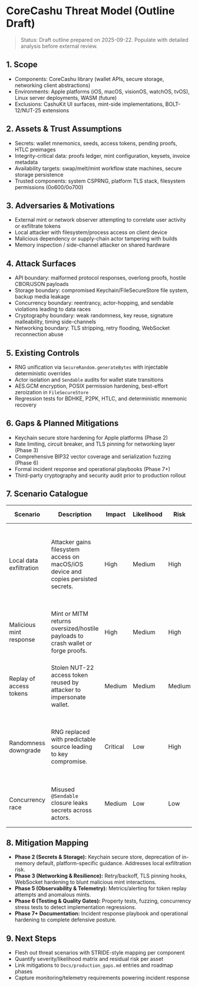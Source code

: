 # CoreCashu Threat Model (Outline Draft)

> Status: Draft outline prepared on 2025-09-22. Populate with detailed analysis before external review.

## 1. Scope
- Components: CoreCashu library (wallet APIs, secure storage, networking client abstractions)
- Environments: Apple platforms (iOS, macOS, visionOS, watchOS, tvOS), Linux server deployments, WASM (future)
- Exclusions: CashuKit UI surfaces, mint-side implementations, BOLT-12/NUT-25 extensions

## 2. Assets & Trust Assumptions
- Secrets: wallet mnemonics, seeds, access tokens, pending proofs, HTLC preimages
- Integrity-critical data: proofs ledger, mint configuration, keysets, invoice metadata
- Availability targets: swap/melt/mint workflow state machines, secure storage persistence
- Trusted components: system CSPRNG, platform TLS stack, filesystem permissions (0o600/0o700)

## 3. Adversaries & Motivations
- External mint or network observer attempting to correlate user activity or exfiltrate tokens
- Local attacker with filesystem/process access on client device
- Malicious dependency or supply-chain actor tampering with builds
- Memory inspection / side-channel attacker on shared hardware

## 4. Attack Surfaces
- API boundary: malformed protocol responses, overlong proofs, hostile CBOR/JSON payloads
- Storage boundary: compromised Keychain/FileSecureStore file system, backup media leakage
- Concurrency boundary: reentrancy, actor-hopping, and sendable violations leading to data races
- Cryptography boundary: weak randomness, key reuse, signature malleability, timing side-channels
- Networking boundary: TLS stripping, retry flooding, WebSocket reconnection abuse

## 5. Existing Controls
- RNG unification via `SecureRandom.generateBytes` with injectable deterministic overrides
- Actor isolation and `Sendable` audits for wallet state transitions
- AES.GCM encryption, POSIX permission hardening, best-effort zeroization in `FileSecureStore`
- Regression tests for BDHKE, P2PK, HTLC, and deterministic mnemonic recovery

## 6. Gaps & Planned Mitigations
- Keychain secure store hardening for Apple platforms (Phase 2)
- Rate limiting, circuit breaker, and TLS pinning for networking layer (Phase 3)
- Comprehensive BIP32 vector coverage and serialization fuzzing (Phase 6)
- Formal incident response and operational playbooks (Phase 7+)
- Third-party cryptography and security audit prior to production rollout

## 7. Scenario Catalogue
| Scenario | Description | Impact | Likelihood | Risk | Current Mitigation | Planned Actions |
| --- | --- | --- | --- | --- | --- | --- |
| Local data exfiltration | Attacker gains filesystem access on macOS/iOS device and copies persisted secrets. | High | Medium | High | `FileSecureStore` encrypts with AES.GCM and restricts POSIX permissions; Keychain prototype with optional user-presence controls available. | Harden `KeychainSecureStore` (Phase 2), enable per-item access controls, document platform hardening steps. |
| Malicious mint response | Mint or MITM returns oversized/hostile payloads to crash wallet or forge proofs. | High | Medium | High | Input validation in token decoding, actor isolation prevents shared-state corruption. | Add protocol fuzzing tests, enforce payload limits, implement rate limiting/circuit breaker (Phase 3 & 6). |
| Replay of access tokens | Stolen NUT-22 access token reused by attacker to impersonate wallet. | Medium | Medium | Medium | Tokens stored encrypted-at-rest; no rotation or telemetry today. | Introduce token rotation API, telemetry hooks (Phase 5), and detection alerts in incident response plan. |
| Randomness downgrade | RNG replaced with predictable source leading to key compromise. | Critical | Low | High | `SecureRandom` centralizes RNG, tests verify deterministic override works only when explicitly installed. | Expand conformance tests to WASM/Linux builds, monitor RNG configuration during initialization (Phase 2/6). |
| Concurrency race | Misused `@Sendable` closure leaks secrets across actors. | Medium | Low | Low | Wallet APIs enforced via actors; sendable audits captured in tests. | Keep strict concurrency enforcement, expand stress tests (Phase 6). |

## 8. Mitigation Mapping
- **Phase 2 (Secrets & Storage):** Keychain secure store, deprecation of in-memory default, platform-specific guidance. Addresses local exfiltration risk.
- **Phase 3 (Networking & Resilience):** Retry/backoff, TLS pinning hooks, WebSocket hardening to blunt malicious mint interactions.
- **Phase 5 (Observability & Telemetry):** Metrics/alerting for token replay attempts and anomalous mints.
- **Phase 6 (Testing & Quality Gates):** Property tests, fuzzing, concurrency stress tests to detect implementation regressions.
- **Phase 7+ Documentation:** Incident response playbook and operational hardening to complete defensive posture.

## 9. Next Steps
- Flesh out threat scenarios with STRIDE-style mapping per component
- Quantify severity/likelihood matrix and residual risk per asset
- Link mitigations to `Docs/production_gaps.md` entries and roadmap phases
- Capture monitoring/telemetry requirements powering incident response
